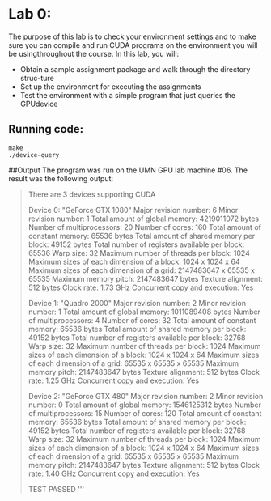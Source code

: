 # Lab 0:

The purpose of this lab is to check your environment settings and to make sure you can compile and run CUDA programs on the environment you will be usingthroughout the course.  In this lab, you will:
- Obtain a sample assignment package and walk through the directory struc-ture
- Set up the environment for executing the assignments
- Test the environment with a simple program that just queries the GPUdevice

## Running code:
```
make
./device−query
```

##Output
The program was run on the UMN GPU lab machine #06. The result was the following output:


> There are 3 devices supporting CUDA
>   
> Device 0: "GeForce GTX 1080"
>   Major revision number:                         6
>   Minor revision number:                         1
>   Total amount of global memory:                 4219011072 bytes
>   Number of multiprocessors:                     20
>   Number of cores:                               160
>   Total amount of constant memory:               65536 bytes
>   Total amount of shared memory per block:       49152 bytes
>   Total number of registers available per block: 65536
>   Warp size:                                     32
>   Maximum number of threads per block:           1024
>   Maximum sizes of each dimension of a block:    1024 x 1024 x 64
>   Maximum sizes of each dimension of a grid:     2147483647 x 65535 x 65535
>   Maximum memory pitch:                          2147483647 bytes
>   Texture alignment:                             512 bytes
>   Clock rate:                                    1.73 GHz
>   Concurrent copy and execution:                 Yes
>   
> Device 1: "Quadro 2000"
>   Major revision number:                         2
>   Minor revision number:                         1
>   Total amount of global memory:                 1011089408 bytes
>   Number of multiprocessors:                     4
>   Number of cores:                               32
>   Total amount of constant memory:               65536 bytes
>   Total amount of shared memory per block:       49152 bytes
>   Total number of registers available per block: 32768
>   Warp size:                                     32
>   Maximum number of threads per block:           1024
>   Maximum sizes of each dimension of a block:    1024 x 1024 x 64
>   Maximum sizes of each dimension of a grid:     65535 x 65535 x 65535
>   Maximum memory pitch:                          2147483647 bytes
>   Texture alignment:                             512 bytes
>   Clock rate:                                    1.25 GHz
>   Concurrent copy and execution:                 Yes
>   
> Device 2: "GeForce GTX 480"
>   Major revision number:                         2
>   Minor revision number:                         0
>   Total amount of global memory:                 1546125312 bytes
>   Number of multiprocessors:                     15
>   Number of cores:                               120
>   Total amount of constant memory:               65536 bytes
>   Total amount of shared memory per block:       49152 bytes
>   Total number of registers available per block: 32768
>   Warp size:                                     32
>   Maximum number of threads per block:           1024
>   Maximum sizes of each dimension of a block:    1024 x 1024 x 64
>   Maximum sizes of each dimension of a grid:     65535 x 65535 x 65535
>   Maximum memory pitch:                          2147483647 bytes
>   Texture alignment:                             512 bytes
>   Clock rate:                                    1.40 GHz
>   Concurrent copy and execution:                 Yes
>   
> TEST PASSED
'''
